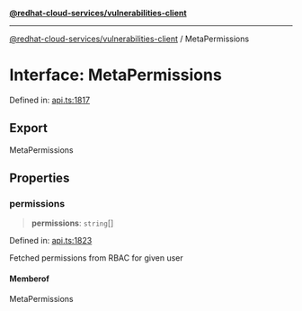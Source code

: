 [**@redhat-cloud-services/vulnerabilities-client**](../README.md)

***

[@redhat-cloud-services/vulnerabilities-client](../globals.md) / MetaPermissions

# Interface: MetaPermissions

Defined in: [api.ts:1817](https://github.com/charlesmulder/javascript-clients/blob/main/packages/vulnerabilities/git-api/api.ts#L1817)

## Export

MetaPermissions

## Properties

### permissions

> **permissions**: `string`[]

Defined in: [api.ts:1823](https://github.com/charlesmulder/javascript-clients/blob/main/packages/vulnerabilities/git-api/api.ts#L1823)

Fetched permissions from RBAC for given user

#### Memberof

MetaPermissions
